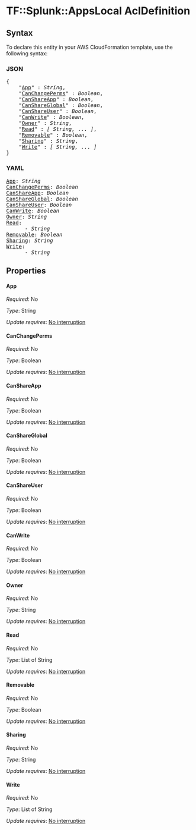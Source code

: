 # TF::Splunk::AppsLocal AclDefinition

## Syntax

To declare this entity in your AWS CloudFormation template, use the following syntax:

### JSON

<pre>
{
    "<a href="#app" title="App">App</a>" : <i>String</i>,
    "<a href="#canchangeperms" title="CanChangePerms">CanChangePerms</a>" : <i>Boolean</i>,
    "<a href="#canshareapp" title="CanShareApp">CanShareApp</a>" : <i>Boolean</i>,
    "<a href="#canshareglobal" title="CanShareGlobal">CanShareGlobal</a>" : <i>Boolean</i>,
    "<a href="#canshareuser" title="CanShareUser">CanShareUser</a>" : <i>Boolean</i>,
    "<a href="#canwrite" title="CanWrite">CanWrite</a>" : <i>Boolean</i>,
    "<a href="#owner" title="Owner">Owner</a>" : <i>String</i>,
    "<a href="#read" title="Read">Read</a>" : <i>[ String, ... ]</i>,
    "<a href="#removable" title="Removable">Removable</a>" : <i>Boolean</i>,
    "<a href="#sharing" title="Sharing">Sharing</a>" : <i>String</i>,
    "<a href="#write" title="Write">Write</a>" : <i>[ String, ... ]</i>
}
</pre>

### YAML

<pre>
<a href="#app" title="App">App</a>: <i>String</i>
<a href="#canchangeperms" title="CanChangePerms">CanChangePerms</a>: <i>Boolean</i>
<a href="#canshareapp" title="CanShareApp">CanShareApp</a>: <i>Boolean</i>
<a href="#canshareglobal" title="CanShareGlobal">CanShareGlobal</a>: <i>Boolean</i>
<a href="#canshareuser" title="CanShareUser">CanShareUser</a>: <i>Boolean</i>
<a href="#canwrite" title="CanWrite">CanWrite</a>: <i>Boolean</i>
<a href="#owner" title="Owner">Owner</a>: <i>String</i>
<a href="#read" title="Read">Read</a>: <i>
      - String</i>
<a href="#removable" title="Removable">Removable</a>: <i>Boolean</i>
<a href="#sharing" title="Sharing">Sharing</a>: <i>String</i>
<a href="#write" title="Write">Write</a>: <i>
      - String</i>
</pre>

## Properties

#### App

_Required_: No

_Type_: String

_Update requires_: [No interruption](https://docs.aws.amazon.com/AWSCloudFormation/latest/UserGuide/using-cfn-updating-stacks-update-behaviors.html#update-no-interrupt)

#### CanChangePerms

_Required_: No

_Type_: Boolean

_Update requires_: [No interruption](https://docs.aws.amazon.com/AWSCloudFormation/latest/UserGuide/using-cfn-updating-stacks-update-behaviors.html#update-no-interrupt)

#### CanShareApp

_Required_: No

_Type_: Boolean

_Update requires_: [No interruption](https://docs.aws.amazon.com/AWSCloudFormation/latest/UserGuide/using-cfn-updating-stacks-update-behaviors.html#update-no-interrupt)

#### CanShareGlobal

_Required_: No

_Type_: Boolean

_Update requires_: [No interruption](https://docs.aws.amazon.com/AWSCloudFormation/latest/UserGuide/using-cfn-updating-stacks-update-behaviors.html#update-no-interrupt)

#### CanShareUser

_Required_: No

_Type_: Boolean

_Update requires_: [No interruption](https://docs.aws.amazon.com/AWSCloudFormation/latest/UserGuide/using-cfn-updating-stacks-update-behaviors.html#update-no-interrupt)

#### CanWrite

_Required_: No

_Type_: Boolean

_Update requires_: [No interruption](https://docs.aws.amazon.com/AWSCloudFormation/latest/UserGuide/using-cfn-updating-stacks-update-behaviors.html#update-no-interrupt)

#### Owner

_Required_: No

_Type_: String

_Update requires_: [No interruption](https://docs.aws.amazon.com/AWSCloudFormation/latest/UserGuide/using-cfn-updating-stacks-update-behaviors.html#update-no-interrupt)

#### Read

_Required_: No

_Type_: List of String

_Update requires_: [No interruption](https://docs.aws.amazon.com/AWSCloudFormation/latest/UserGuide/using-cfn-updating-stacks-update-behaviors.html#update-no-interrupt)

#### Removable

_Required_: No

_Type_: Boolean

_Update requires_: [No interruption](https://docs.aws.amazon.com/AWSCloudFormation/latest/UserGuide/using-cfn-updating-stacks-update-behaviors.html#update-no-interrupt)

#### Sharing

_Required_: No

_Type_: String

_Update requires_: [No interruption](https://docs.aws.amazon.com/AWSCloudFormation/latest/UserGuide/using-cfn-updating-stacks-update-behaviors.html#update-no-interrupt)

#### Write

_Required_: No

_Type_: List of String

_Update requires_: [No interruption](https://docs.aws.amazon.com/AWSCloudFormation/latest/UserGuide/using-cfn-updating-stacks-update-behaviors.html#update-no-interrupt)

